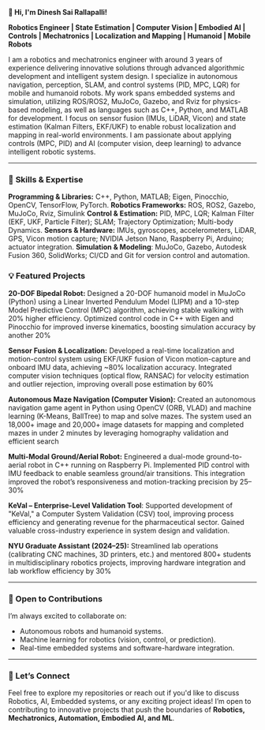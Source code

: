 **👋 Hi, I'm Dinesh Sai Rallapalli!**

**Robotics Engineer | State Estimation | Computer Vision | Embodied AI | Controls | Mechatronics | Localization and Mapping | Humanoid | Mobile Robots**

I am a robotics and mechatronics engineer with around 3 years of experience delivering innovative solutions through advanced algorithmic development and intelligent system design. I specialize in autonomous navigation, perception, SLAM, and control systems (PID, MPC, LQR) for mobile and humanoid robots. My work spans embedded systems and simulation, utilizing ROS/ROS2, MuJoCo, Gazebo, and Rviz for physics-based modeling, as well as languages such as C++, Python, and MATLAB for development. I focus on sensor fusion (IMUs, LiDAR, Vicon) and state estimation (Kalman Filters, EKF/UKF) to enable robust localization and mapping in real-world environments. I am passionate about applying controls (MPC, PID) and AI (computer vision, deep learning) to advance intelligent robotic systems.

---

### 🚀 **Skills & Expertise**

**Programming & Libraries:** C++, Python, MATLAB; Eigen, Pinocchio, OpenCV, TensorFlow, PyTorch.
**Robotics Frameworks:** ROS, ROS2, Gazebo, MuJoCo, Rviz, Simulink
**Control & Estimation:** PID, MPC, LQR; Kalman Filter (EKF, UKF, Particle Filter); SLAM; Trajectory Optimization; Multi-body Dynamics.
**Sensors & Hardware:** IMUs, gyroscopes, accelerometers, LiDAR, GPS, Vicon motion capture; NVIDIA Jetson Nano, Raspberry Pi, Arduino; actuator integration.
**Simulation & Modeling**: MuJoCo, Gazebo, Autodesk Fusion 360, SolidWorks; CI/CD and Git for version control and automation.


### 💡 **Featured Projects**

**20-DOF Bipedal Robot:** Designed a 20-DOF humanoid model in MuJoCo (Python) using a Linear Inverted Pendulum Model (LIPM) and a 10-step Model Predictive Control (MPC) algorithm, achieving stable walking with 20% higher efficiency. Optimized control code in C++ with Eigen and Pinocchio for improved inverse kinematics, boosting simulation accuracy by another 20%

**Sensor Fusion & Localization:** Developed a real-time localization and motion-control system using EKF/UKF fusion of Vicon motion-capture and onboard IMU data, achieving ~80% localization accuracy. Integrated computer vision techniques (optical flow, RANSAC) for velocity estimation and outlier rejection, improving overall pose estimation by 60%

**Autonomous Maze Navigation (Computer Vision):** Created an autonomous navigation game agent in Python using OpenCV (ORB, VLAD) and machine learning (K-Means, BallTree) to map and solve mazes. The system used an 18,000+ image and 20,000+ image datasets for mapping and completed mazes in under 2 minutes by leveraging homography validation and efficient search

**Multi-Modal Ground/Aerial Robot:** Engineered a dual-mode ground-to-aerial robot in C++ running on Raspberry Pi. Implemented PID control with IMU feedback to enable seamless ground/air transitions. This integration improved the robot’s responsiveness and motion-tracking precision by 25–30%

**KeVal – Enterprise-Level Validation Tool**:  Supported development of "KeVal," a Computer System Validation (CSV) tool, improving process efficiency and generating revenue for the pharmaceutical sector. Gained valuable cross-industry experience in system design and validation. 

**NYU Graduate Assistant (2024–25):** Streamlined lab operations (calibrating CNC machines, 3D printers, etc.) and mentored 800+ students in multidisciplinary robotics projects, improving hardware integration and lab workflow efficiency by 30%

---

### **🌱 Open to Contributions**
I’m always excited to collaborate on:
- Autonomous robots and humanoid systems.
- Machine learning for robotics (vision, control, or prediction).
- Real-time embedded systems and software-hardware integration.

---

### **💬 Let’s Connect**
Feel free to explore my repositories or reach out if you'd like to discuss Robotics, AI, Embedded systems, or any exciting project ideas! I’m open to contributing to innovative projects that push the boundaries of **Robotics, Mechatronics, Automation, Embodied AI, and ML**.
